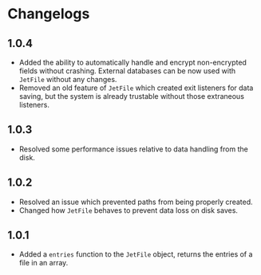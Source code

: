 # Changelogs

## 1.0.4
- Added the ability to automatically handle and encrypt non-encrypted fields without crashing. External databases can be now used with `JetFile` without any changes.
- Removed an old feature of `JetFile` which created exit listeners for data saving, but the system is already trustable without those extraneous listeners.
## 1.0.3
- Resolved some performance issues relative to data handling from the disk.

## 1.0.2
- Resolved an issue which prevented paths from being properly created.
- Changed how `JetFile` behaves to prevent data loss on disk saves.
## 1.0.1
- Added a `entries` function to the `JetFile` object, returns the entries of a file in an array.